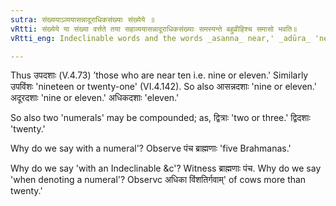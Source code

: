 ```yaml
---
sutra: संख्ययाऽव्ययासन्नादूराधिकसंख्याः संख्येये ॥
vRtti: संख्येये या संख्या वर्त्तते तया सहाव्ययासन्नादूराधिकसंख्याः समस्यन्ते बहुव्रीहिश्च समासो भवति॥
vRtti_eng: Indeclinable words and the words _asanna_ near,' _adūra_ 'near,' _adhika_ 'more' and the words called _sankhyå_ (Numerals) are compounded, with another _sankhyå_ word, when the sense is that of a  numeral or _sankhyå_. The compound is _Bahuvrihi_.

---
```

Thus उपदशाः (V.4.73) ’those who are near ten i.e. nine or eleven.' Similarly उपविंशः 'nineteen or twenty-one' (VI.4.142). So also आसन्नदशाः 'nine or eleven.' अदूरदशाः 'nine or eleven.' अधिकदशाः 'eleven.'

So also two 'numerals' may be compounded; as, द्वित्राः 'two or three.' द्विदशाः 'twenty.'

Why do we say with a numeral'? Observe पंच ब्राह्मणाः 'five Brahmanas.' 

Why do we say 'with an Indeclinable &c'? Witness ब्राह्मणाः पंच. Why do we say 'when denoting a numeral'? Observc अधिका विंशतिर्गवाम्' of cows more than twenty.'